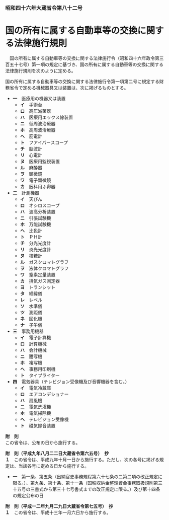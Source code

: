 ### 昭和四十六年大蔵省令第八十二号  
# 国の所有に属する自動車等の交換に関する法律施行規則  
　国の所有に属する自動車等の交換に関する法律施行令（昭和四十六年政令第三百五十七号）第一項の規定に基づき、国の所有に属する自動車等の交換に関する法律施行規則を次のように定める。  
  
国の所有に属する自動車等の交換に関する法律施行令第一項第二号に規定する財務省令で定める機械器具又は装置は、次に掲げるものとする。  
* **一**　医療用の機器又は装置  
	* **イ**　手術台  
	* **ロ**　高圧滅菌器  
	* **ハ**　医療用エックス線装置  
	* **ニ**　低周波治療器  
	* **ホ**　高周波治療器  
	* **ヘ**　筋電計  
	* **ト**　フアイバースコープ  
	* **チ**　脳波計  
	* **リ**　心電計  
	* **ヌ**　医療用監視装置  
	* **ル**　麻酔器  
	* **ヲ**　顕微鏡  
	* **ワ**　電子顕微鏡  
	* **カ**　医科用ふ卵器  
* **二**　計測機器  
	* **イ**　天びん  
	* **ロ**　オシロスコープ  
	* **ハ**　波高分析装置  
	* **ニ**　引張試験機  
	* **ホ**　万能試験機  
	* **ヘ**　比色計  
	* **ト**　ＰＨ計  
	* **チ**　分光光度計  
	* **リ**　炎光光度計  
	* **ヌ**　検糖計  
	* **ル**　ガスクロマトグラフ  
	* **ヲ**　液体クロマトグラフ  
	* **ワ**　窒素定量装置  
	* **カ**　排気ガス測定器  
	* **ヨ**　トランシット  
	* **タ**　経緯儀  
	* **レ**　レベル  
	* **ソ**　水準儀  
	* **ツ**　測距儀  
	* **ネ**　図化機  
	* **ナ**　子午儀  
* **三**　事務用機器  
	* **イ**　電子計算機  
	* **ロ**　計算機械  
	* **ハ**　会計機械  
	* **ニ**　謄写機  
	* **ホ**　複写機  
	* **ヘ**　事務用印刷機  
	* **ト**　タイプライター  
* **四**　電気器具（テレビジョン受像機及び音響機器を含む。）  
	* **イ**　電気冷蔵庫  
	* **ロ**　エアコンデショナー  
	* **ハ**　扇風機  
	* **ニ**　電気洗濯機  
	* **ホ**　電気掃除機  
	* **ヘ**　テレビジョン受像機  
	* **ト**　磁気録音装置  
  
**附　則**  
この省令は、公布の日から施行する。  
  
**附　則（平成九年八月二二日大蔵省令第六五号）　抄**  
**１**　この省令は、平成九年十月一日から施行する。ただし、次の各号に掲げる規定は、当該各号に定める日から施行する。  
* **一**　第一条、第五条（出納官史事務規程第六十七条の二第二項の改正規定に限る。）、第九条、第十条、第十一条（国税収納金整理資金事務取扱規則第三十五号の三書式から第三十七号書式までの改正規定に限る。）及び第十四条の規定公布の日  
  
**附　則（平成一二年九月二九日大蔵省令第七五号）　抄**  
**１**　この省令は、平成十三年一月六日から施行する。  
  
